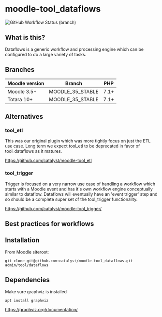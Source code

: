 # moodle-tool_dataflows

![GitHub Workflow Status (branch)](https://img.shields.io/github/workflow/status/catalyst/moodle-tool_dataflows/ci/MOODLE_35_STABLE)

## What is this?

Dataflows is a generic workflow and processing engine which can be configured to do a large variety of tasks.





## Branches

| Moodle version    | Branch           | PHP  |
|-------------------|------------------|------|
| Moodle 3.5+       | MOODLE_35_STABLE | 7.1+ |
| Totara 10+        | MOODLE_35_STABLE | 7.1+ |

## Alternatives

### tool_etl

This was our original plugin which was more tightly focus on just the ETL use case. Long term we expect
tool_etl to be deprecated in favor of tool_dataflows as it matures.

https://github.com/catalyst/moodle-tool_etl

### tool_trigger

Trigger is focused on a very narrow use case of handling a workflow which starts with a Moodle
event and has it's own workflow engine conceptually similar to dataflow. Dataflows will eventually
have an 'event trigger' step and so should be a complete super set of the tool_trigger functionality.

https://github.com/catalyst/moodle-tool_trigger/


## Best practices for workflows




## Installation

From Moodle siteroot:

```
git clone git@github.com:catalyst/moodle-tool_dataflows.git admin/tool/dataflows
```

## Dependencies

Make sure graphviz is installed

```
apt install graphviz
```

https://graphviz.org/documentation/
